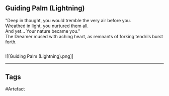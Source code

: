 ## Guiding Palm (Lightning)
"Deep in thought, you would tremble the very air before you.  
Wreathed in light, you nurtured them all.  
And yet... Your nature became you."  
The Dreamer mused with aching heart, as remnants of forking tendrils burst forth.
## 
![[Guiding Palm (Lightning).png]]

---
## Tags
#Artefact
